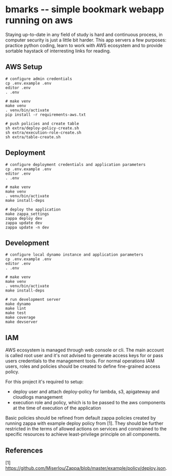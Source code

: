 # bmarks -- simple bookmark webapp running on aws

Staying up-to-date in any field of study is hard and continuous process, in
computer security is just a little bit harder. This app servers a few purposes:
practice python coding, learn to work  with AWS ecosystem and to provide
sortable haystack of interresting links for reading.


## AWS Setup

```
# configure admin credentials
cp .env.example .env
editor .env
. .env

# make venv
make venv
. venv/bin/activate
pip install -r requirements-aws.txt 

# push policies and create table
sh extra/deploy-policy-create.sh
sh extra/execution-role-create.sh
sh extra/table-create.sh
```

## Deployment

```
# configure deployment credentials and application parameters
cp .env.example .env
editor .env
. .env

# make venv
make venv
. venv/bin/activate
make install-deps

# deploy the application
make zappa_settings
zappa deploy dev
zappa update dev
zappa update -n dev
```

## Development

```
# configure local dynamo instance and application parameters
cp .env.example .env
editor .env
. .env

# make venv
make venv
. venv/bin/activate
make install-deps

# run development server
make dynamo
make lint
make test
make coverage
make devserver
```


## IAM

AWS ecosystem is managed through web console or cli. The main account is called
root user and it's not advised to generate access keys for or pass users
credentials to the management tools. For normal operations IAM
users, roles and policies should be created to define fine-grained access policy.

For this project it's required to setup:
  * deploy user and attach deploy-policy for lambda, s3, apigateway and cloudlogs management
  * execution role and policy, which is to be passed to the aws components at the time of execution of the application

Basic policies should be refined from default zappa policies created by running
zappa with example deploy policy from [1]. They should be further restricted in
the terms of allowed actions on services and constrained to the specific
resources to achieve least-privilege principle on all components.


## References

[1] https://github.com/Miserlou/Zappa/blob/master/example/policy/deploy.json.
